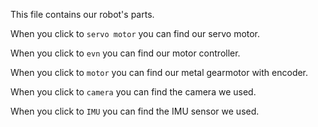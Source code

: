 This file contains our robot's parts.

When you click to  ` servo motor `  you can find our servo motor.

When you click to  ` evn `  you can find our motor controller.

When you click to  ` motor `  you can find our metal gearmotor with encoder.

When you click to  ` camera `  you can find the camera we used.

When you click to  ` IMU `  you can find the IMU sensor we used.
